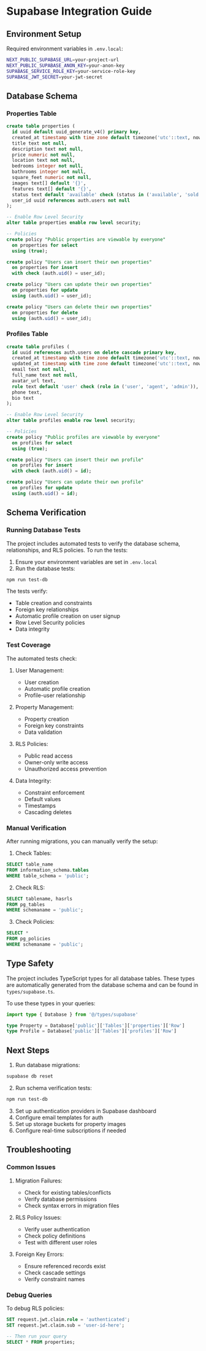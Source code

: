 # Supabase Integration Guide

## Environment Setup

Required environment variables in `.env.local`:

```bash
NEXT_PUBLIC_SUPABASE_URL=your-project-url
NEXT_PUBLIC_SUPABASE_ANON_KEY=your-anon-key
SUPABASE_SERVICE_ROLE_KEY=your-service-role-key
SUPABASE_JWT_SECRET=your-jwt-secret
```

## Database Schema

### Properties Table
```sql
create table properties (
  id uuid default uuid_generate_v4() primary key,
  created_at timestamp with time zone default timezone('utc'::text, now()) not null,
  title text not null,
  description text not null,
  price numeric not null,
  location text not null,
  bedrooms integer not null,
  bathrooms integer not null,
  square_feet numeric not null,
  images text[] default '{}',
  features text[] default '{}',
  status text default 'available' check (status in ('available', 'sold', 'pending')),
  user_id uuid references auth.users not null
);

-- Enable Row Level Security
alter table properties enable row level security;

-- Policies
create policy "Public properties are viewable by everyone"
  on properties for select
  using (true);

create policy "Users can insert their own properties"
  on properties for insert
  with check (auth.uid() = user_id);

create policy "Users can update their own properties"
  on properties for update
  using (auth.uid() = user_id);

create policy "Users can delete their own properties"
  on properties for delete
  using (auth.uid() = user_id);
```

### Profiles Table
```sql
create table profiles (
  id uuid references auth.users on delete cascade primary key,
  created_at timestamp with time zone default timezone('utc'::text, now()) not null,
  updated_at timestamp with time zone default timezone('utc'::text, now()) not null,
  email text not null,
  full_name text not null,
  avatar_url text,
  role text default 'user' check (role in ('user', 'agent', 'admin')),
  phone text,
  bio text
);

-- Enable Row Level Security
alter table profiles enable row level security;

-- Policies
create policy "Public profiles are viewable by everyone"
  on profiles for select
  using (true);

create policy "Users can insert their own profile"
  on profiles for insert
  with check (auth.uid() = id);

create policy "Users can update their own profile"
  on profiles for update
  using (auth.uid() = id);
```

## Schema Verification

### Running Database Tests

The project includes automated tests to verify the database schema, relationships, and RLS policies. To run the tests:

1. Ensure your environment variables are set in `.env.local`
2. Run the database tests:
```bash
npm run test-db
```

The tests verify:
- Table creation and constraints
- Foreign key relationships
- Automatic profile creation on user signup
- Row Level Security policies
- Data integrity

### Test Coverage

The automated tests check:

1. User Management:
   - User creation
   - Automatic profile creation
   - Profile-user relationship

2. Property Management:
   - Property creation
   - Foreign key constraints
   - Data validation

3. RLS Policies:
   - Public read access
   - Owner-only write access
   - Unauthorized access prevention

4. Data Integrity:
   - Constraint enforcement
   - Default values
   - Timestamps
   - Cascading deletes

### Manual Verification

After running migrations, you can manually verify the setup:

1. Check Tables:
```sql
SELECT table_name 
FROM information_schema.tables 
WHERE table_schema = 'public';
```

2. Check RLS:
```sql
SELECT tablename, hasrls 
FROM pg_tables 
WHERE schemaname = 'public';
```

3. Check Policies:
```sql
SELECT * 
FROM pg_policies 
WHERE schemaname = 'public';
```

## Type Safety

The project includes TypeScript types for all database tables. These types are automatically generated from the database schema and can be found in `types/supabase.ts`.

To use these types in your queries:

```typescript
import type { Database } from '@/types/supabase'

type Property = Database['public']['Tables']['properties']['Row']
type Profile = Database['public']['Tables']['profiles']['Row']
```

## Next Steps

1. Run database migrations:
```bash
supabase db reset
```

2. Run schema verification tests:
```bash
npm run test-db
```

3. Set up authentication providers in Supabase dashboard
4. Configure email templates for auth
5. Set up storage buckets for property images
6. Configure real-time subscriptions if needed

## Troubleshooting

### Common Issues

1. Migration Failures:
   - Check for existing tables/conflicts
   - Verify database permissions
   - Check syntax errors in migration files

2. RLS Policy Issues:
   - Verify user authentication
   - Check policy definitions
   - Test with different user roles

3. Foreign Key Errors:
   - Ensure referenced records exist
   - Check cascade settings
   - Verify constraint names

### Debug Queries

To debug RLS policies:

```sql
SET request.jwt.claim.role = 'authenticated';
SET request.jwt.claim.sub = 'user-id-here';

-- Then run your query
SELECT * FROM properties;
